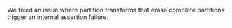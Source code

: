 We fixed an issue where partition transforms that erase complete partitions
trigger an internal assertion failure.
